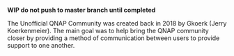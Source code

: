 **WIP do not push to master branch until completed**

The Unofficial QNAP Community was created back in 2018 by Gkoerk (Jerry Koerkenmeier). The main goal was to help bring the QNAP community closer by providing a method of communication between users to provide support to one another.



